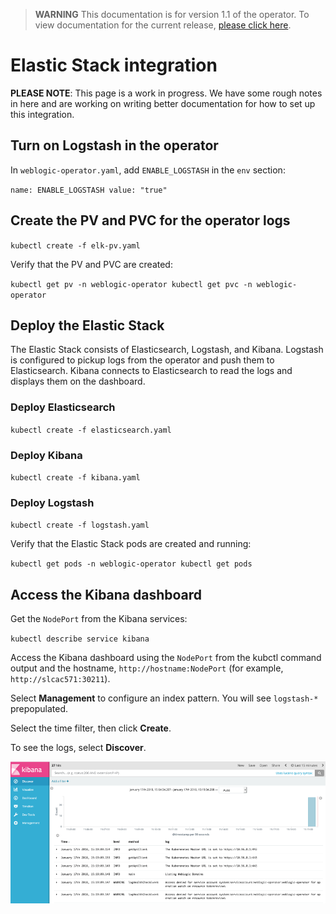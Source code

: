 > **WARNING** This documentation is for version 1.1 of the operator.  To view documentation for the current release, [please click here](/site).

# Elastic Stack integration

**PLEASE NOTE**: This page is a work in progress. We have some rough notes in here and are working on writing better documentation for how to set up this integration.


## Turn on Logstash in the operator

In `weblogic-operator.yaml`, add `ENABLE_LOGSTASH` in the `env` section:

`name: ENABLE_LOGSTASH value: "true"`

## Create the PV and PVC for the operator logs

`kubectl create -f elk-pv.yaml`

Verify that the PV and PVC are created:

`kubectl get pv -n weblogic-operator kubectl get pvc -n weblogic-operator`

## Deploy the Elastic Stack

The Elastic Stack consists of Elasticsearch, Logstash, and Kibana. Logstash is configured to pickup logs from the operator and push them to Elasticsearch. Kibana connects to Elasticsearch to read the logs and displays them on the dashboard.

### Deploy Elasticsearch

`kubectl create -f elasticsearch.yaml`

### Deploy Kibana

`kubectl create -f kibana.yaml`

### Deploy Logstash

`kubectl create -f logstash.yaml`

Verify that the Elastic Stack pods are created and running:

`kubectl get pods -n weblogic-operator kubectl get pods`

## Access the Kibana dashboard

Get the `NodePort` from the Kibana services:

`kubectl describe service kibana`

Access the Kibana dashboard using the `NodePort` from the kubctl command output and the hostname, `http://hostname:NodePort` (for example, `http://slcac571:30211`).

Select **Management** to configure an index pattern. You will see `logstash-*` prepopulated.

Select the time filter, then click **Create**.

To see the logs, select **Discover**.


![Kibana dashboard](images/kibana.png)
